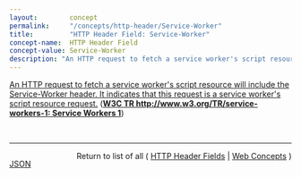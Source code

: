 ```yaml
---
layout:        concept
permalink:     "/concepts/http-header/Service-Worker"
title:         "HTTP Header Field: Service-Worker"
concept-name:  HTTP Header Field
concept-value: Service-Worker
description: "An HTTP request to fetch a service worker's script resource will include the Service-Worker header. It indicates that this request is a service worker's script resource request."
---
```


[An HTTP request to fetch a service worker's script resource will include the Service-Worker header. It indicates that this request is a service worker's script resource request.](http://www.w3.org/TR/service-workers-1/#service-worker-script-request "Read documentation for HTTP Header Field &#34;Service-Worker&#34;") (**[W3C TR http://www.w3.org/TR/service-workers-1: Service Workers 1](/specs/W3C/TR/service-workers-1 "This specification describes a method that enables applications to take advantage of persistent background processing, including hooks to enable bootstrapping of web applications while offline. The core of this system is an event-driven Web Worker, which responds to events dispatched from documents and other sources. A system for managing installation, versions, and upgrades is provided. The service worker is a generic entry point for event-driven background processing in the Web Platform that is extensible by other specifications.")**)

<br/>
<hr/>

<p style="float : left"><a href="./Service-Worker.json" title="JSON representing this particular Web Concept value">JSON</a></p>
<p style="text-align: right">Return to list of all ( <a href="../http-header/">HTTP Header Fields</a> | <a href="../">Web Concepts</a> )</p>
